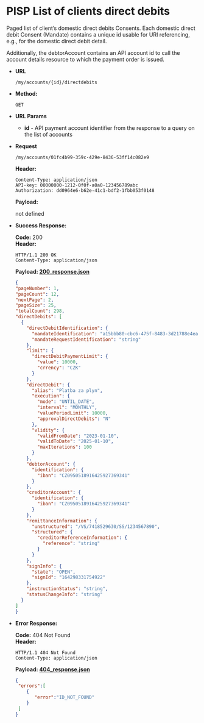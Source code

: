 # PISP List of clients direct debits

Paged list of client’s domestic direct debits Consents. Each domestic direct debit Consent (Mandate) contains a unique id usable for URI referencing, e.g., for the domestic direct debit detail.

Additionally, the debtorAccount contains an API account id to call the account details resource to which the payment order is issued.


* **URL**

  `/my/accounts/{id}/directdebits`

* **Method:**

  `GET`

*  **URL Params**

    - **id** - API payment account identifier from the response to a query on the list of accounts

* **Request**

  `/my/accounts/01fc4b99-359c-429e-8436-53ff14c082e9`

  **Header:**
  ```http
  Content-Type: application/json
  API-key: 00000000-1212-0f0f-a0a0-123456789abc
  Authorization: dd0964e6-b62e-41c1-bdf2-1fbb053f0148
  ```

  **Payload:**

  not defined

* **Success Response:**

  **Code:** 200 <br />
  **Header:**
  ```http
  HTTP/1.1 200 OK
  Content-Type: application/json
  ```

  **Payload: [200_response.json](200_response.json)**
  ```json
  {
  "pageNumber": 1,
  "pageCount": 12,
  "nextPage": 2,
  "pageSize": 25,
  "totalCount": 298,
  "directDebits": [
    {
      "directDebitIdentification": {
        "mandateIdentification": "a15bbb80-cbc6-475f-8483-3d21788e4eaf",
        "mandateRequestIdentification": "string"
      },
      "limit": {
        "directDebitPaymentLimit": {
          "value": 10000,
          "crrency": "CZK"
        }
      },
      "directDebit": {
        "alias": "Platba za plyn",
        "execution": {
          "mode": "UNTIL_DATE",
          "interval": "MONTHLY",
          "valuePeriodLimit": 10000,
          "approvalDirectDebits": "N"
        },
        "vlidity": {
          "validFromDate": "2023-01-10",
          "validToDate": "2025-01-10",
          "maxIterations": 100
        }
      },
      "debtorAccount": {
        "identification": {
          "iban": "CZ0950518916425927369341"
        }
      },
      "creditorAccount": {
        "identification": {
          "iban": "CZ0950518916425927369341"
        }
      },
      "remittanceInformation": {
        "unstructured": "/VS/7418529630/SS/1234567890",
        "structured": {
          "creditorReferenceInformation": {
            "reference": "string"
          }
        }
      },
      "signInfo": {
        "state": "OPEN",
        "signId": "164298331754922"
      },
      "instructionStatus": "string",
      "statusChangeInfo": "string"
    }
  ]
  }
  ```

* **Error Response:**

  **Code:** 404 Not Found <br />
  **Header:**
  ```http
  HTTP/1.1 404 Not Found
  Content-Type: application/json
  ```

  **Payload: [404_response.json](404_response.json)**
  ```json
  {
   "errors":[
      {
         "error":"ID_NOT_FOUND"
      }
   ]
  }
  ```
  